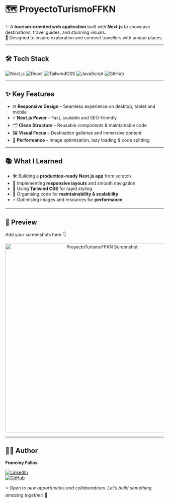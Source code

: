 # 🗺️ ProyectoTurismoFFKN  

✨ A **tourism-oriented web application** built with **Next.js** to showcase destinations, travel guides, and stunning visuals.  
🎯 Designed to inspire exploration and connect travellers with unique places.  

---

## 🛠️ Tech Stack  

![Next.js](https://img.shields.io/badge/Next.js-000000?style=for-the-badge&logo=nextdotjs&logoColor=white)
![React](https://img.shields.io/badge/React-20232A?style=for-the-badge&logo=react&logoColor=61DAFB)
![TailwindCSS](https://img.shields.io/badge/TailwindCSS-38B2AC?style=for-the-badge&logo=tailwind-css&logoColor=white)
![JavaScript](https://img.shields.io/badge/JavaScript-F7DF1E?style=for-the-badge&logo=javascript&logoColor=black)
![GitHub](https://img.shields.io/badge/GitHub-181717?style=for-the-badge&logo=github&logoColor=white)

---

## ✨ Key Features  

- 🌐 **Responsive Design** – Seamless experience on desktop, tablet and mobile  
- ⚡ **Next.js Power** – Fast, scalable and SEO-friendly  
- 🗂 **Clean Structure** – Reusable components & maintainable code  
- 🖼 **Visual Focus** – Destination galleries and immersive content  
- 🚀 **Performance** – Image optimisation, lazy loading & code splitting  

---

## 📚 What I Learned  

- 🛠 Building a **production-ready Next.js app** from scratch  
- 📐 Implementing **responsive layouts** and smooth navigation  
- 🎨 Using **Tailwind CSS** for rapid styling  
- 🧩 Organising code for **maintainability & scalability**  
- ⚡ Optimising images and resources for **performance**  

---

## 🚀 Preview  

Add your screenshots here 👇  

<p align="center">
  <img src="./Img/preview.png" width="600" alt="ProyectoTurismoFFKN Screenshot"/>
</p>

---

## 👩‍💻 Author  

**Franciny Fallas**  

[![LinkedIn](https://img.shields.io/badge/LinkedIn-Franciny%20Fallas-blue?style=for-the-badge&logo=linkedin)](https://www.linkedin.com/in/franciny-fallas-709253268)  
[![GitHub](https://img.shields.io/badge/GitHub-Portfolio-black?style=for-the-badge&logo=github)](https://github.com/ffallas91)  

⭐ *Open to new opportunities and collaborations. Let’s build something amazing together!* 🚀  
